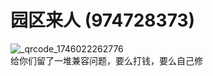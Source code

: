 # 园区来人 (974728373)
![_qrcode_1746022262776](https://github.com/user-attachments/assets/1d07c989-4f81-4cf3-b1ec-9d0350cdbbd5)    
给你们留了一堆兼容问题，要么打钱，要么自己修
